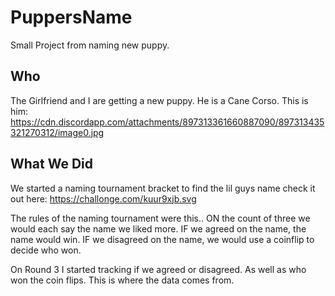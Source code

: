 # PuppersName
Small Project from naming new puppy.

## Who
The Girlfriend and I are getting a new puppy. He is a Cane Corso. This is him:
https://cdn.discordapp.com/attachments/897313361660887090/897313435321270312/image0.jpg


## What We Did
We started a naming tournament bracket to find the lil guys name check it out here:
https://challonge.com/kuur9xjb.svg

The rules of the naming tournament were this..
ON the count of three we would each say the name we liked more.
IF we agreed on the name, the name would win.
IF we disagreed on the name, we would use a coinflip to decide who won.

On Round 3 I started tracking if we agreed or disagreed. As well as who won the coin flips. This is where the data comes from.
